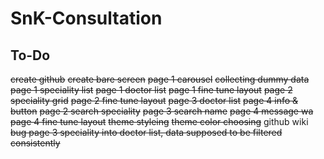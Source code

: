 # SnK-Consultation
## To-Do
~~create github~~
~~create bare screen~~
~~page 1 carousel~~
~~collecting dummy data~~
~~page 1 speciality list~~
~~page 1 doctor list~~
~~page 1 fine tune layout~~
~~page 2 speciality grid~~
~~page 2 fine tune layout~~
~~page 3 doctor list~~
~~page 4 info & button~~
~~page 2 search speciality~~
~~page 3 search name~~
~~page 4 message wa~~
~~page 4 fine tune layout~~
~~theme styleing~~
~~theme color choosing~~
github wiki 
~~bug page 3 speciality into doctor list, data supposed to be filtered consistently~~